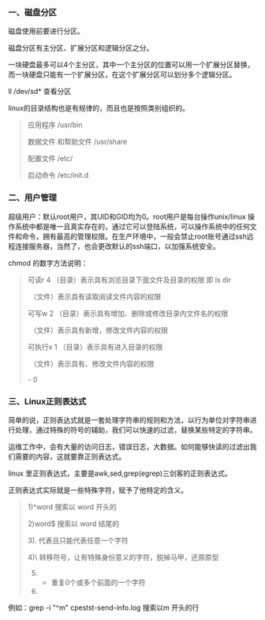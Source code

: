 ### 一、磁盘分区

 磁盘使用前要进行分区。

磁盘分区有主分区、扩展分区和逻辑分区之分。

一块硬盘最多可以4个主分区，其中一个主分区的位置可以用一个扩展分区替换，而一块硬盘只能有一个扩展分区，在这个扩展分区可以划分多个逻辑分区。

ll /dev/sd*  查看分区

linux的目录结构也是有规律的，而且也是按照类别组织的。

>  应用程序 /usr/bin
>
> 数据文件 和帮助文件 /usr/share
>
> 配置文件 /etc/
>
> 启动命令 /etc/init.d

### 二、用户管理

超级用户：默认root用户，其UID和GID均为0。root用户是每台操作unix/linux 操作系统中都是唯一且真实存在的，通过它可以登陆系统，可以操作系统中的任何文件和命令，拥有最高的管理权限。在生产环境中，一般会禁止root账号通过ssh远程连接服务器，当然了，也会更改默认的ssh端口，以加强系统安全。

chmod 的数字方法说明：

> 可读r  4      （目录）表示具有浏览目录下面文件及目录的权限 即 ls dir
>
> ​                     （文件）表示具有读取阅读文件内容的权限
>
> 可写w 2     （目录）表示具有增加、删除或修改目录内文件名的权限
>
> ​			         （文件）表示具有新增，修改文件内容的权限
>
> 可执行x  1   （目录）表示具有进入目录的权限
>
> ​				      （文件）表示具有、修改文件内容的权限
>
> \-   0

### 三、Linux正则表达式

简单的说，正则表达式就是一套处理字符串的规则和方法，以行为单位对字符串进行处理，通过特殊的符号的辅助，我们可以快速的过滤，替换某些特定的字符串。

运维工作中，会有大量的访问日志，错误日志，大数据。如何能够快读的过滤出我们需要的内容，这就要靠正则表达式。

linux 里正则表达式，主要是awk,sed,grep(egrep)三剑客的正则表达式。

正则表达式实际就是一些特殊字符，赋予了他特定的含义。

> 1)^word 搜索以 word 开头的
>
> 2)word$ 搜索以 word 结尾的
>
> 3).    代表且只能代表任意一个字符
>
> 4)\ 转移符号，让有特殊身份意义的字符，脱掉马甲，还原原型
>
> 5) *  重复0个或多个前面的一个字符
>
> 6)

例如：grep -i  "^m" cpestst-send-info.log 搜索以m 开头的行